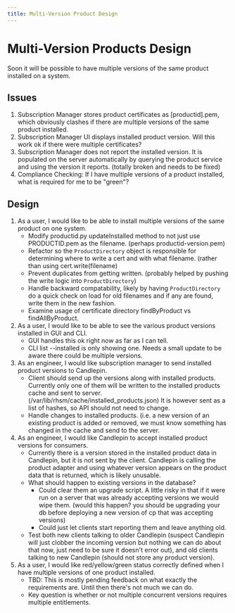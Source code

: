 ```yaml
---
title: Multi-Version Product Design
---
```

# Multi-Version Products Design
Soon it will be possible to have multiple versions of the same product installed on a system.

## Issues
1. Subscription Manager stores product certificates as [productid].pem, which
   obviously clashes if there are multiple versions of the same product
   installed.
1. Subscription Manager UI displays installed product version. Will this work
   ok if there were multiple certificates?
1. Subscription Manager does not report the installed version. It is populated
   on the server automatically by querying the product service and using the
   version it reports. (totally broken and needs to be fixed)
1. Compliance Checking: If I have multiple versions of a product installed,
   what is required for me to be "green"?

## Design
1. As a user, I would like to be able to install multiple versions of the same
   product on one system. 
   * Modify productid.py updateInstalled method to not just use PRODUCTID.pem
     as the filename. (perhaps productid-version.pem)
   * Refactor so the `ProductDirectory` object is responsible for determining
     where to write a cert and with what filename. (rather than using
     cert.write(filename)
   * Prevent duplicates from getting written. (probably helped by pushing the
     write logic into `ProductDirectory`)
   * Handle backward compatability, likely by having `ProductDirectory` do a
     quick check on load for old filenames and if any are found, write them in
     the new fashion.
   * Examine usage of certificate directory findByProduct vs findAllByProduct.
1. As a user, I would like to be able to see the various product versions
installed in GUI and CLI.
   * GUI handles this ok right now as far as I can tell.
   * CLI list --installed is only showing one. Needs a small update to be aware
     there could be multiple versions.
1. As an engineer, I would like subscription manager to send installed product
versions to Candlepin.
   * Client should send up the versions along with installed products.
     Currently only one of them will be written to the installed products cache
     and sent to server. (/var/lib/rhsm/cache/installed_products.json) It is
     however sent as a list of hashes, so API should not need to change.
   * Handle changes to installed products. (i.e. a new version of an existing
     product is added or removed, we must know something has changed in the
     cache and send to the server.
1. As an engineer, I would like Candlepin to accept installed product versions
for consumers.
   * Currently there is a version stored in the installed product data in
     Candlepin, but it is not sent by the client. Candlepin is calling the
     product adapter and using whatever version appears on the product data
     that is returned, which is likely unusable.
   * What should happen to existing versions in the database?
     * Could clear them an upgrade script. A little risky in that if it were
       run on a server that was already accepting versions we would wipe them.
       (would this happen? you should be upgrading your db before deploying a
       new version of cp that was accepting versions)
     * Could just let clients start reporting them and leave anything old.
   * Test both new clients talking to older Candlepin (suspect Candlepin will
     just clobber the incoming version but nothing we can do about that now,
     just need to be sure it doesn't error out), and old clients talking to new
     Candlepin (should not store any product version).
1. As a user, I would like red/yellow/green status correctly defined when I
have multiple versions of one product installed.
   * TBD: This is mostly pending feedback on what exactly the requirements are.
     Until then there's not much we can do.
   * Key question is whether or not multiple concurrent versions requires
     multiple entitlements.
